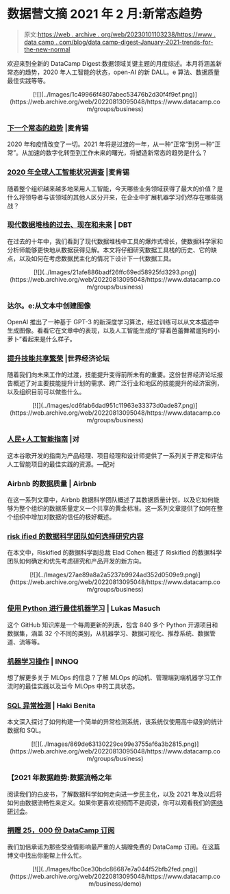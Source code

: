 # 数据营文摘 2021 年 2 月:新常态趋势

> 原文:[https://web . archive . org/web/20230101103238/https://www . data camp . com/blog/data camp-digest-January-2021-trends-for-the-new-normal](https://web.archive.org/web/20230101103238/https://www.datacamp.com/blog/datacamp-digest-february-2021-trends-for-the-new-normal)

欢迎来到全新的 DataCamp Digest:数据领域关键主题的月度综述。本月将涵盖新常态的趋势，2020 年人工智能的状态，open-AI 的新 DALL。e 算法、数据质量最佳实践等等。

<center>[![](../Images/1c49966f4807abec53476b2d30f4f9ef.png)](https://web.archive.org/web/20220813095048/https://www.datacamp.com/groups/business)</center>

### [下一个常态的趋势](https://web.archive.org/web/20220813095048/https://www.mckinsey.com/featured-insights/leadership/the-next-normal-arrives-trends-that-will-define-2021-and-beyond) |麦肯锡

2020 年和疫情改变了一切。2021 年将是过渡的一年，从一种“正常”到另一种“正常”。从加速的数字化转型到工作未来的曙光，将塑造新常态的趋势是什么？

### [2020 年全球人工智能状况调查](https://web.archive.org/web/20220813095048/https://www.mckinsey.com/business-functions/mckinsey-analytics/our-insights/global-survey-the-state-of-ai-in-2020) |麦肯锡

随着整个组织越来越多地采用人工智能，今天哪些业务领域获得了最大的价值？是什么将领导者与该领域的其他人区分开来，在企业中扩展机器学习仍然存在哪些挑战？

### [现代数据堆栈的过去、现在和未来](https://web.archive.org/web/20220813095048/https://blog.getdbt.com/future-of-the-modern-data-stack/) | DBT

在过去的十年中，我们看到了现代数据堆栈中工具的爆炸式增长，使数据科学家和分析师能够更快地从数据获得见解。本文将仔细研究数据工具栈的历史、它的缺点，以及如何在考虑数据民主化的情况下设计下一代数据工具。

<center>[![](../Images/21afe886badf26ffc69ed58925fd3293.png)](https://web.archive.org/web/20220813095048/https://www.datacamp.com/groups/business)</center>

### 达尔。e:从文本中创建图像

OpenAI 推出了一种基于 GPT-3 的新深度学习算法，经过训练可以从文本描述中生成图像。看看它在文章中的表现，以及人工智能生成的“穿着芭蕾舞裙遛狗的小萝卜”看起来是什么样子。

### [提升技能共享繁荣](https://web.archive.org/web/20220813095048/https://www.weforum.org/reports/upskilling-for-shared-prosperity) |世界经济论坛

随着我们向未来工作的过渡，技能提升变得前所未有的重要。这份世界经济论坛报告概述了对主要技能提升计划的需求、跨广泛行业和地区的技能提升的经济案例，以及组织目前可以做些什么。

<center>[![](../Images/cd6fab6dad951c11963e33373d0ade87.png)](https://web.archive.org/web/20220813095048/https://www.datacamp.com/groups/business)</center>

### [人民+人工智能指南](https://web.archive.org/web/20220813095048/https://pair.withgoogle.com/guidebook/) |对

这本谷歌开发的指南为产品经理、项目经理和设计师提供了一系列关于界定和评估人工智能项目的最佳实践的资源。—配对

### Airbnb 的数据质量 | Airbnb

在这一系列文章中，Airbnb 数据科学团队概述了其数据质量计划，以及它如何能够为整个组织的数据质量定义一个共享的黄金标准。这一系列文章提供了如何在整个组织中增加对数据的信任的极好概述。

### [risk ified 的数据科学团队如何选择研究内容](https://web.archive.org/web/20220813095048/https://medium.com/riskified-technology/how-we-choose-what-to-research-57acb835fdd7)

在本文中，Riskified 的数据科学副总裁 Elad Cohen 概述了 Riskified 的数据科学团队如何确定和优先考虑研究和产品开发的新方向。

<center>[![](../Images/27ae89a8a2a5237b9924ad352d0509e9.png)](https://web.archive.org/web/20220813095048/https://www.datacamp.com/groups/business)</center>

### [使用 Python 进行最佳机器学习](https://web.archive.org/web/20220813095048/https://github.com/ml-tooling/best-of-ml-python) | Lukas Masuch

这个 GitHub 知识库是一个每周更新的列表，包含 840 多个 Python 开源项目和数据集，涵盖 32 个不同的类别，从机器学习、数据可视化、推荐系统、数据管道、流等等。

### [机器学习操作](https://web.archive.org/web/20220813095048/https://ml-ops.org/) | INNOQ

想了解更多关于 MLOps 的信息？了解 MLOps 的动机、管理端到端机器学习工作流时的最佳实践以及当今 MLOps 中的工具状态。

### [SQL 异常检测](https://web.archive.org/web/20220813095048/https://hakibenita.com/sql-anomaly-detection) | Haki Benita

本文深入探讨了如何构建一个简单的异常检测系统，该系统仅使用高中级别的统计数据和 SQL。

<center>[![](../Images/869de63130229ce99e3755af6a3b2815.png)](https://web.archive.org/web/20220813095048/https://www.datacamp.com/groups/business)</center>

### 【2021 年数据趋势:数据流畅之年

阅读我们的白皮书，了解数据科学如何走向进一步民主化，以及 2021 年及以后将如何由数据流畅性来定义。如果你更喜欢视频而不是阅读，你可以观看我们的[网络研讨会](https://web.archive.org/web/20220813095048/https://www.datacamp.com/resources/webinars/data-trends-2021)。

### [捐赠 25，000 份 DataCamp 订阅](https://web.archive.org/web/20220813095048/https://www.datacamp.com/community/blog/datacamp-donates)

我们加倍承诺为那些受疫情影响最严重的人捐赠免费的 DataCamp 订阅。在这篇博文中找出你能帮上什么忙。

<center>[![](../Images/fbc0ce30bdc86687e7a044f52bfb2fed.png)](https://web.archive.org/web/20220813095048/https://www.datacamp.com/business/demo)</center>